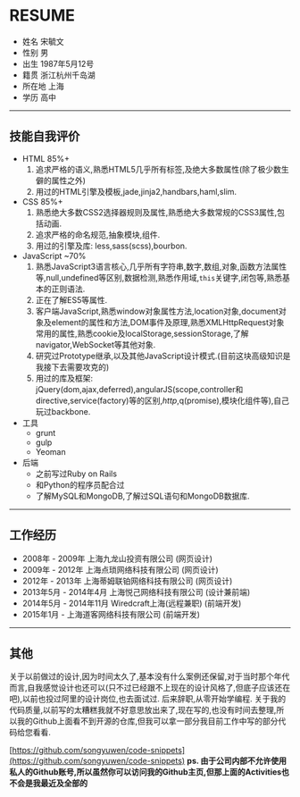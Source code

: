 RESUME
======

- 姓名 宋毓文
- 性别 男
- 出生 1987年5月12号
- 籍贯 浙江杭州千岛湖
- 所在地 上海
- 学历 高中

---

技能自我评价
----------

- HTML 85%+
  1. 追求严格的语义,熟悉HTML5几乎所有标签,及绝大多数属性(除了极少数生僻的属性之外)
  2. 用过的HTML引擎及模板,jade,jinja2,handbars,haml,slim.
- CSS 85%+
  1. 熟悉绝大多数CSS2选择器规则及属性,熟悉绝大多数常规的CSS3属性,包括动画.
  2. 追求严格的命名规范,抽象模块,组件.
  3. 用过的引擎及库: less,sass(scss),bourbon.
- JavaScript ~70%
  1. 熟悉JavaScript3语言核心,几乎所有字符串,数字,数组,对象,函数方法属性等,null,undefined等区别,数据检测,熟悉作用域,`this`关键字,闭包等,熟悉基本的正则语法.
  2. 正在了解ES5等属性.
  3. 客户端JavaScript,熟悉window对象属性方法,location对象,document对象及element的属性和方法,DOM事件及原理,熟悉XMLHttpRequest对象常用的属性,熟悉cookie及localStorage,sessionStorage,了解navigator,WebSocket等其他对象.
  4. 研究过Prototype继承,以及其他JavaScript设计模式.(目前这块高级知识是我接下去需要攻克的)
  5. 用过的库及框架: jQuery(dom,ajax,deferred),angularJS(scope,controller和directive,service(factory)等的区别,$http,$q(promise),模块化组件等),自己玩过backbone.
- 工具
  - grunt
  - gulp
  - Yeoman
- 后端
  - 之前写过Ruby on Rails
  - 和Python的程序员配合过
  - 了解MySQL和MongoDB,了解过SQL语句和MongoDB数据库.

---

工作经历
-------

- 2008年 - 2009年  上海九龙山投资有限公司 (网页设计)
- 2009年 - 2012年  上海点琐网络科技有限公司 (网页设计)
- 2012年 - 2013年  上海蒂姆联铂网络科技有限公司 (网页设计)
- 2013年5月 - 2014年4月 上海悦己网络科技有限公司 (设计兼前端)
- 2014年5月 - 2014年11月 Wiredcraft上海(远程兼职) (前端开发)
- 2015年1月 - 上海道客网络科技有限公司 (前端开发)

---

其他
----

关于以前做过的设计,因为时间太久了,基本没有什么案例还保留,对于当时那个年代而言,自我感觉设计也还可以(只不过已经跟不上现在的设计风格了,但底子应该还在吧),以前也投过阿里的设计岗位,也去面试过. 后来辞职,从零开始学编程.
关于我的代码质量,以前写的太糟糕我就不好意思放出来了,现在写的,也没有时间去整理,所以我的Github上面看不到开源的仓库,但我可以拿一部分我目前工作中写的部分代码给您看看.

[https://github.com/songyuwen/code-snippets](https://github.com/songyuwen/code-snippets)
**ps. 由于公司内部不允许使用私人的Github账号,所以虽然你可以访问我的Github主页,但那上面的Activities也不会是我最近及全部的**
